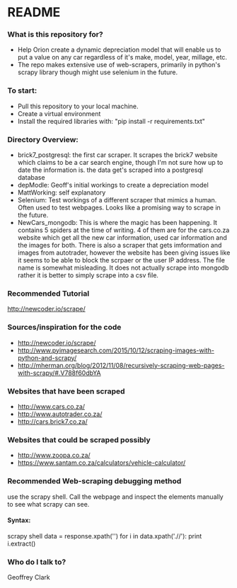 # README #

### What is this repository for? ###

* Help Orion create a dynamic depreciation model that will enable us to put a value on any car regardless of it's make, model, year, millage, etc.
* The repo makes extensive use of web-scrapers, primarily in python's scrapy library though might use selenium in the future. 

### To start: ###

* Pull this repository to your local machine.
* Create a virtual environment
* Install the required libraries with: "pip install -r requirements.txt"

### Directory Overview: ###

* brick7_postgresql: the first car scraper. It scrapes the brick7 website which claims to be a car search engine, though I'm not sure how up to date the information is. the data get's scraped into a postgresql database
* depModle: Geoff's initial workings to create a depreciation model
* MattWorking: self explanatory
* Selenium: Test workings of a different scraper that mimics a human. Often used to test webpages. Looks like a promising way to scrape in the future.
* NewCars_mongodb: This is where the magic has been happening. It contains 5 spiders at the time of writing. 4 of them are for the cars.co.za website which get all the new car information, used car information and the images for both. There is also a scraper that gets imformation and images from autotrader, however the website has been giving issues like it seems to be able to block the scrpaer or the user IP address. The file name is somewhat misleading. It does not actually scrape into mongodb rather it is better to simply scrape into a csv file.

### Recommended Tutorial ###

http://newcoder.io/scrape/

### Sources/inspiration for the code ###

* http://newcoder.io/scrape/
* http://www.pyimagesearch.com/2015/10/12/scraping-images-with-python-and-scrapy/
* http://mherman.org/blog/2012/11/08/recursively-scraping-web-pages-with-scrapy/#.V788f60dbYA

### Websites that have been scraped ###

* http://www.cars.co.za/
* http://www.autotrader.co.za/
* http://cars.brick7.co.za/

### Websites that could be scraped possibly ###

* http://www.zoopa.co.za/
* https://www.santam.co.za/calculators/vehicle-calculator/

### Recommended Web-scraping debugging method ###

use the scrapy shell. Call the webpage and inspect the elements manually to see what scrapy can see.

#### Syntax: ####

scrapy shell <url>
data = response.xpath('<xpath to element>')
for i in data.xpath('.//<sub-level xpath to element>'):
    print i.extract()

### Who do I talk to? ###

Geoffrey Clark